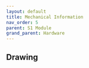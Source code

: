 ```yaml
---
layout: default
title: Mechanical Information
nav_order: 5
parent: S1 Module
grand_parent: Hardware
---
```


## Drawing